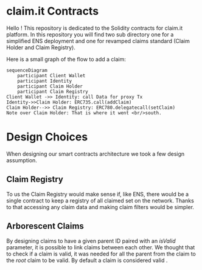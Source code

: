 # claim.it Contracts

Hello ! This repository is dedicated to the Solidity contracts for claim.it platform. In this repository you will find two sub directory one for a simplified ENS deployment and one for revamped claims standard (Claim Holder and Claim Registry).


Here is a small graph of the flow to add a claim:

```mermaid
sequenceDiagram
    participant Client Wallet
    participant Identity
    participant Claim Holder
    participant Claim Registry
Client Wallet ->> Identity: call Data for proxy Tx
Identity->>Claim Holder: ERC735.call(addClaim)
Claim Holder-->> Claim Registry: ERC780.delegatecall(setClaim)
Note over Claim Holder: That is where it went <br/>south.
```


# Design Choices

When designing our smart contracts architecture we took a few design assumption.

## Claim Registry

To us the Claim Registry would make sense if, like ENS, there would be a single contract to keep a registry of all claimed set on the network. Thanks to that accessing any claim data and making claim filters would be simpler. 

## Arborescent Claims

By designing claims to have a given parent ID paired with an *isValid* parameter, it is possible to link claims between each other. We thought that to check if a claim is valid, it was needed for all the parent from the claim to the *root* claim to be valid. By default a claim is considered valid .



